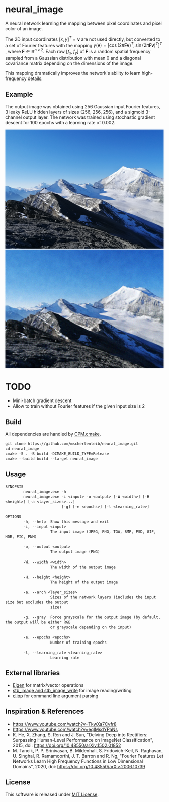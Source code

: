 # neural_image

A neural network learning the mapping between pixel coordinates and pixel color
of an image.

The 2D input coordinates $`\left[x, y\right]^T = \mathbf{v}`$ are not used
directly, but converted to a set of Fourier features with the mapping
$`\gamma(\mathbf{v}) = \left[\cos(2\pi\mathbf{F}\mathbf{v})^T, \sin(2\pi\mathbf{F}\mathbf{v})^T\right]^T`$
, where $`\mathbf{F} \in \mathbb{R}^{n\times2}`$.
Each row $`\left[f_x, f_y\right]`$ of $`\mathbf{F}`$ is a random spatial
frequency sampled from a Gaussian distribution with mean 0 and a diagonal
covariance matrix depending on the dimensions of the image.

This mapping dramatically improves the network's ability to learn high-frequency
details.

## Example

The output image was obtained using 256 Gaussian input Fourier features, 3 leaky
ReLU hidden layers of sizes {256, 256, 256}, and a sigmoid 3-channel output
layer.
The network was trained using stochastic gradient descent for 100 epochs with a
learning rate of 0.002.

![Input](images/input.png)
![Output](images/output.png)

# TODO

- Mini-batch gradient descent
- Allow to train without Fourier features if the given input size is 2

## Build

All dependencies are handled
by [CPM.cmake](https://github.com/cpm-cmake/CPM.cmake).

```
git clone https://github.com/mschertenleib/neural_image.git
cd neural_image
cmake -S . -B build -DCMAKE_BUILD_TYPE=Release
cmake --build build --target neural_image
```

## Usage

```
SYNOPSIS
        neural_image.exe -h
        neural_image.exe -i <input> -o <output> [-W <width>] [-H <height>] [-a <layer_sizes>...]
                         [-g] [-e <epochs>] [-l <learning_rate>]

OPTIONS
        -h, --help  Show this message and exit
        -i, --input <input>
                    The input image (JPEG, PNG, TGA, BMP, PSD, GIF, HDR, PIC, PNM)

        -o, --output <output>
                    The output image (PNG)

        -W, --width <width>
                    The width of the output image

        -H, --height <height>
                    The height of the output image

        -a, --arch <layer_sizes>
                    Sizes of the network layers (includes the input size but excludes the output
                    size)

        -g, --gray  Force grayscale for the output image (by default, the output will be either RGB
                    or grayscale depending on the input)

        -e, --epochs <epochs>
                    Number of training epochs

        -l, --learning_rate <learning_rate>
                    Learning rate
```

## External libraries

- [Eigen](https://eigen.tuxfamily.org/index.php?title=Main_Page) for
  matrix/vector operations
- [stb_image and stb_image_write](https://github.com/nothings/stb) for image
  reading/writing
- [clipp](https://github.com/muellan/clipp) for command line argument parsing

## Inspiration & References

- https://www.youtube.com/watch?v=TkwXa7Cvfr8
- https://www.youtube.com/watch?v=eqIMsdYPaNs
- K. He, X. Zhang, S. Ren and J. Sun, "Delving Deep into Rectifiers: Surpassing
  Human-Level Performance on ImageNet Classification", 2015,
  doi: https://doi.org/10.48550/arXiv.1502.01852
- M. Tancik, P. P. Srinivasan, B. Mildenhall, S. Fridovich-Keil, N. Raghavan, U.
  Singhal, R. Ramamoorthi, J. T. Barron and R. Ng, "Fourier Features Let
  Networks Learn High Frequency Functions in Low Dimensional Domains", 2020,
  doi: https://doi.org/10.48550/arXiv.2006.10739

## License

This software is released under [MIT License](LICENSE).
